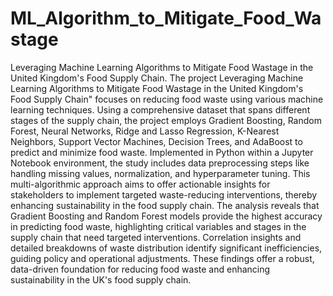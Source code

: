 # ML_Algorithm_to_Mitigate_Food_Wastage
Leveraging Machine Learning Algorithms to Mitigate Food Wastage in the United Kingdom's Food Supply Chain.
The project Leveraging Machine Learning Algorithms to Mitigate Food Wastage in the United Kingdom's Food Supply Chain" focuses on reducing food waste using various machine learning techniques. Using a comprehensive dataset that spans different stages of the supply chain, the project employs Gradient Boosting, Random Forest, Neural Networks, Ridge and Lasso Regression, K-Nearest Neighbors, Support Vector Machines, Decision Trees, and AdaBoost to predict and minimize food waste. Implemented in Python within a Jupyter Notebook environment, the study includes data preprocessing steps like handling missing values, normalization, and hyperparameter tuning. This multi-algorithmic approach aims to offer actionable insights for stakeholders to implement targeted waste-reducing interventions, thereby enhancing sustainability in the food supply chain.
The analysis reveals that Gradient Boosting and Random Forest models provide the highest accuracy in predicting food waste, highlighting critical variables and stages in the supply chain that need targeted interventions. Correlation insights and detailed breakdowns of waste distribution identify significant inefficiencies, guiding policy and operational adjustments. These findings offer a robust, data-driven foundation for reducing food waste and enhancing sustainability in the UK's food supply chain.
